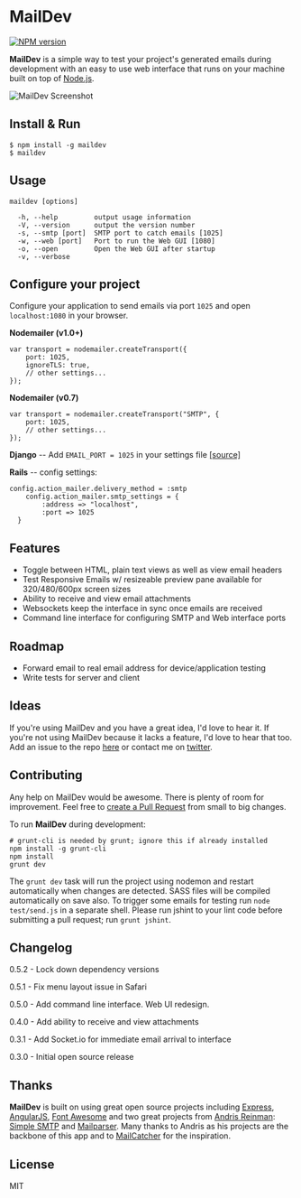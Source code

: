 # MailDev

[![NPM version](https://badge.fury.io/js/maildev.png)](http://badge.fury.io/js/maildev)

**MailDev** is a simple way to test your project's generated emails during development with an easy to use web interface that runs on your machine built on top of [Node.js](http://www.nodejs.org).

![MailDev Screenshot](https://dl.dropboxusercontent.com/u/50627698/maildev-01-05-14.png)

## Install & Run
	
	$ npm install -g maildev
	$ maildev

## Usage

    maildev [options]

      -h, --help         output usage information
      -V, --version      output the version number
      -s, --smtp [port]  SMTP port to catch emails [1025]
      -w, --web [port]   Port to run the Web GUI [1080]
      -o, --open         Open the Web GUI after startup
      -v, --verbose

## Configure your project

Configure your application to send emails via port `1025` and open `localhost:1080` in your browser.

**Nodemailer (v1.0+)**

    var transport = nodemailer.createTransport({
        port: 1025,
        ignoreTLS: true,
        // other settings...
    });

**Nodemailer (v0.7)**

    var transport = nodemailer.createTransport("SMTP", {
        port: 1025,
        // other settings...
    });

**Django** -- Add `EMAIL_PORT = 1025` in your settings file [[source]](https://docs.djangoproject.com/en/dev/ref/settings/#std:setting-EMAIL_PORT)

**Rails** -- config settings:

    config.action_mailer.delivery_method = :smtp
        config.action_mailer.smtp_settings = {
            :address => "localhost",
            :port => 1025
      }

## Features

* Toggle between HTML, plain text views as well as view email headers
* Test Responsive Emails w/ resizeable preview pane available for 320/480/600px screen sizes
* Ability to receive and view email attachments
* Websockets keep the interface in sync once emails are received
* Command line interface for configuring SMTP and Web interface ports

## Roadmap

* Forward email to real email address for device/application testing
* Write tests for server and client

## Ideas

If you're using MailDev and you have a great idea, I'd love to hear it. If you're not using MailDev because it lacks a feature, I'd love to hear that too. Add an issue to the repo [here](https://github.com/djfarrelly/MailDev/issues/new) or contact me on [twitter](http://www.twitter.com/djfarrelly).

## Contributing

Any help on MailDev would be awesome. There is plenty of room for improvement. Feel free to [create a Pull Request](https://github.com/djfarrelly/MailDev/issues/new) from small to big changes. 

To run **MailDev** during development:

    # grunt-cli is needed by grunt; ignore this if already installed
    npm install -g grunt-cli
    npm install
    grunt dev

The `grunt dev` task will run the project using nodemon and restart automatically when changes are detected. SASS files will be compiled automatically on save also. To trigger some emails for testing run `node test/send.js` in a separate shell. Please run jshint to your lint code before submitting a pull request; run `grunt jshint`.

## Changelog

0.5.2 - Lock down dependency versions

0.5.1 - Fix menu layout issue in Safari

0.5.0 - Add command line interface. Web UI redesign.

0.4.0 - Add ability to receive and view attachments

0.3.1 - Add Socket.io for immediate email arrival to interface

0.3.0 - Initial open source release

## Thanks

**MailDev** is built on using great open source projects including [Express](http://expressjs.com), [AngularJS](http://angularjs.org/), [Font Awesome](http://fontawesome.io/) and two great projects from [Andris Reinman](https://github.com/andris9): [Simple SMTP](https://github.com/andris9/simplesmtp) and [Mailparser](https://github.com/andris9/mailparser). Many thanks to Andris as his projects are the backbone of this app and to [MailCatcher](http://mailcatcher.me/) for the inspiration.

## License

MIT
